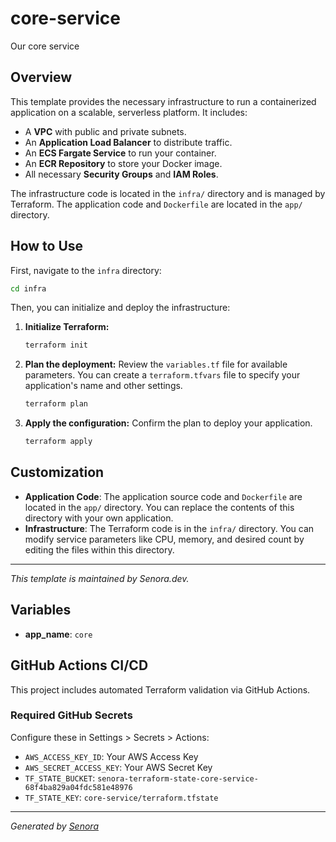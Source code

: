 # core-service

Our core service

## Overview

This template provides the necessary infrastructure to run a containerized application on a scalable, serverless platform. It includes:

-   A **VPC** with public and private subnets.
-   An **Application Load Balancer** to distribute traffic.
-   An **ECS Fargate Service** to run your container.
-   An **ECR Repository** to store your Docker image.
-   All necessary **Security Groups** and **IAM Roles**.

The infrastructure code is located in the `infra/` directory and is managed by Terraform. The application code and `Dockerfile` are located in the `app/` directory.

## How to Use

First, navigate to the `infra` directory:
```sh
cd infra
```

Then, you can initialize and deploy the infrastructure:

1.  **Initialize Terraform:**
    ```sh
    terraform init
    ```

2.  **Plan the deployment:**
    Review the `variables.tf` file for available parameters. You can create a `terraform.tfvars` file to specify your application's name and other settings.
    ```sh
    terraform plan
    ```

3.  **Apply the configuration:**
    Confirm the plan to deploy your application.
    ```sh
    terraform apply
    ```

## Customization

-   **Application Code**: The application source code and `Dockerfile` are located in the `app/` directory. You can replace the contents of this directory with your own application.
-   **Infrastructure**: The Terraform code is in the `infra/` directory. You can modify service parameters like CPU, memory, and desired count by editing the files within this directory.

---

*This template is maintained by Senora.dev.*

## Variables

- **app_name**: `core`


## GitHub Actions CI/CD

This project includes automated Terraform validation via GitHub Actions.

### Required GitHub Secrets

Configure these in Settings > Secrets > Actions:

- `AWS_ACCESS_KEY_ID`: Your AWS Access Key
- `AWS_SECRET_ACCESS_KEY`: Your AWS Secret Key
- `TF_STATE_BUCKET`: `senora-terraform-state-core-service-68f4ba829a04fdc581e48976`
- `TF_STATE_KEY`: `core-service/terraform.tfstate`


---
*Generated by [Senora](https://senora.dev)*
